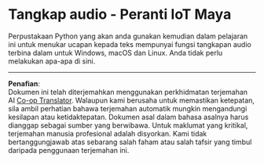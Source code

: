 <!--
CO_OP_TRANSLATOR_METADATA:
{
  "original_hash": "e4f2925acb211765889c3b51b9116ceb",
  "translation_date": "2025-08-27T23:32:02+00:00",
  "source_file": "6-consumer/lessons/1-speech-recognition/virtual-device-audio.md",
  "language_code": "ms"
}
-->
# Tangkap audio - Peranti IoT Maya

Perpustakaan Python yang akan anda gunakan kemudian dalam pelajaran ini untuk menukar ucapan kepada teks mempunyai fungsi tangkapan audio terbina dalam untuk Windows, macOS dan Linux. Anda tidak perlu melakukan apa-apa di sini.

---

**Penafian**:  
Dokumen ini telah diterjemahkan menggunakan perkhidmatan terjemahan AI [Co-op Translator](https://github.com/Azure/co-op-translator). Walaupun kami berusaha untuk memastikan ketepatan, sila ambil perhatian bahawa terjemahan automatik mungkin mengandungi kesilapan atau ketidaktepatan. Dokumen asal dalam bahasa asalnya harus dianggap sebagai sumber yang berwibawa. Untuk maklumat yang kritikal, terjemahan manusia profesional adalah disyorkan. Kami tidak bertanggungjawab atas sebarang salah faham atau salah tafsir yang timbul daripada penggunaan terjemahan ini.